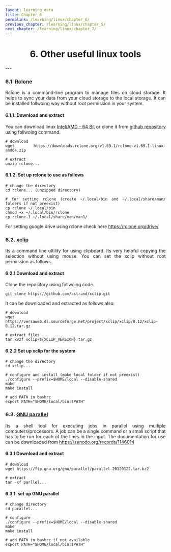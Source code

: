 ```yaml
---
layout: learning_data
title: Chapter 6
permalink: /learning/linux/chapter_6/
previous_chapter: /learning/linux/chapter_5/
next_chapter: /learning/linux/chapter_7/
---
```


<h1 style="text-align:center;"> 6. Other useful linux tools </h1>
---

<div style="text-align: justify;">

### 6.1. [Rclone](https://rclone.org/)
Rclone is a command-line program to manage files on cloud storage. It helps to sync your data from your cloud storage to the local storage. It can be installed follwoing way without root permission in your system.


#### 6.1.1. Download and extract
You can download linux [Intel/AMD - 64 Bit](https://rclone.org/downloads/) or clone it from [github repository](https://github.com/rclone/rclone/releases/tag/v1.69.1) using follwoing command.
```
# download
wget https://downloads.rclone.org/v1.69.1/rclone-v1.69.1-linux-amd64.zip

# extract
unzip rclone... 

```

#### 6.1.2. Set up rclone to use as follows

```
# change the directory
cd rclone... (unzipped directory)

# for setting rclone (create ~/.local/bin and ~/.local/share/man/ folders if not preexist)
cp rclone ~/.local/bin
chmod +x ~/.local/bin/rclone
cp rclone.1 ~/.local/share/man/man1/
```

For setting google drive using rclone check here https://rclone.org/drive/

### 6.2. [xclip](https://github.com/astrand/xclip)
Its a command line ultility for using clipboard. Its very helpful copying the selection without using mouse. You can set the xclip without root permission as follows.

#### 6.2.1 Download and extract
Clone the repository using follwoing code.

`git clone https://github.com/astrand/xclip.git`

It can be downloaded and extracted as follows also:

```
# download
wget https://versaweb.dl.sourceforge.net/project/xclip/xclip/0.12/xclip-0.12.tar.gz

# extract files
tar xvzf xclip-${XCLIP_VERSION}.tar.gz
```

#### 6.2.2 Set up xclip for the system

```
# change the directory 
cd xclip...

# configure and install (make local folder if not preexist)
./configure --prefix=$HOME/local --disable-shared
make
make install

# add PATH in bashrc
export PATH="$HOME/local/bin:$PATH"
```

### 6.3. [GNU parallel](https://www.gnu.org/software/parallel/)
Its a shell tool for executing jobs in parallel using multiple computers/processors. A job can be a single command or a small script that has to be run for each of the lines in the input. The documentation for use can be downloaded from https://zenodo.org/records/1146014 

#### 6.3.1 Download and extract
```
# download
wget https://ftp.gnu.org/gnu/parallel/parallel-20120122.tar.bz2

# extract
tar -xf parllel...
```

#### 6.3.1. set up GNU parallel
```
# change directory
cd parallel...

# configure
./configure --prefix=$HOME/local --disable-shared
make
make install

# add PATH in bashrc if not available
export PATH="$HOME/local/bin:$PATH"
```

